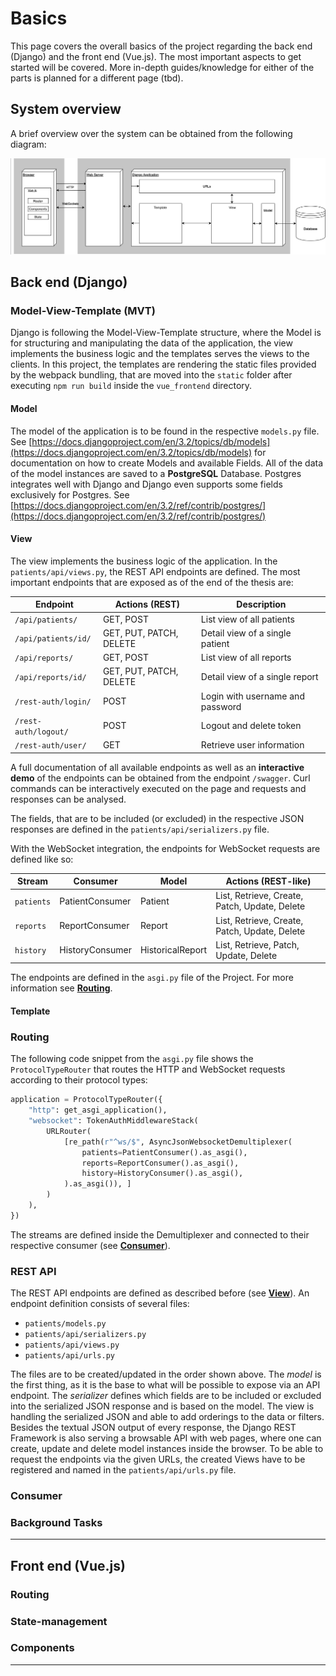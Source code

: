 # Basics

This page covers the overall basics of the project regarding the back end (Django) and the front end (Vue.js).
The most important aspects to get started will be covered. More in-depth guides/knowledge for either of the parts is planned
for a different page (tbd).

## System overview

A brief overview over the system can be obtained from the following diagram:

![](assets/overview.png)

## Back end (Django)

### Model-View-Template (MVT)

Django is following the Model-View-Template structure, where the Model is for structuring and manipulating the data of the application, the view implements
the business logic and the templates serves the views to the clients. In this project, the templates are rendering the static files
provided by the webpack bundling, that are moved into the ``static`` folder after executing ``npm run build`` inside the ``vue_frontend`` directory.

#### Model

The model of the application is to be found in the respective ``models.py`` file. See [https://docs.djangoproject.com/en/3.2/topics/db/models](https://docs.djangoproject.com/en/3.2/topics/db/models) for documentation on how to create Models and available Fields.
All of the data of the model instances are saved to a **PostgreSQL** Database. Postgres integrates well with Django and Django even supports some fields exclusively for Postgres. See [https://docs.djangoproject.com/en/3.2/ref/contrib/postgres/](https://docs.djangoproject.com/en/3.2/ref/contrib/postgres/)

#### View

The view implements the business logic of the application. In the ``patients/api/views.py``, the REST API endpoints are defined. The most important endpoints that are exposed
as of the end of the thesis are:

| Endpoint           | Actions (REST)                 | Description                      |
|--------------------|-------------------------|----------------------------------|
| ``/api/patients/``     | GET, POST               | List view of all patients        |
| ``/api/patients/id/``  | GET, PUT, PATCH, DELETE | Detail view of a single patient  |
| ``/api/reports/``      | GET, POST               | List view of all reports         |
| ``/api/reports/id/``   | GET, PUT, PATCH, DELETE | Detail view of a single report   |
| ``/rest-auth/login/``  | POST                    | Login with username and password |
| ``/rest-auth/logout/`` | POST                    | Logout and delete token          |
| ``/rest-auth/user/``   | GET                     | Retrieve user information        |


A full documentation of all available endpoints as well as an **interactive demo** of the endpoints can be obtained from the 
endpoint ``/swagger``. Curl commands can be interactively executed on the page and requests and responses can be analysed.

The fields, that are to be included (or excluded) in the respective JSON responses are defined in the ``patients/api/serializers.py`` file.

With the WebSocket integration, the endpoints for WebSocket requests are defined like so:


| Stream   | Consumer        | Model            | Actions (REST-like)                                      |
|----------|-----------------|------------------|-----------------------------------------------|
| ``patients`` | PatientConsumer | Patient          | List, Retrieve, Create, Patch, Update, Delete |
| ``reports``  | ReportConsumer  | Report           | List, Retrieve, Create, Patch, Update, Delete |
| ``history``  | HistoryConsumer | HistoricalReport | List, Retrieve, Patch, Update, Delete         |


The endpoints are defined in the ``asgi.py`` file of the Project. For more information see [**Routing**](#routing).


#### Template

### Routing

The following code snippet from the ``asgi.py`` file shows
the `ProtocolTypeRouter` that routes the HTTP and WebSocket requests according to their protocol types:

```python
application = ProtocolTypeRouter({
    "http": get_asgi_application(),
    "websocket": TokenAuthMiddlewareStack(
        URLRouter(
            [re_path(r"^ws/$", AsyncJsonWebsocketDemultiplexer(
                patients=PatientConsumer().as_asgi(),
                reports=ReportConsumer().as_asgi(),
                history=HistoryConsumer().as_asgi(),
            ).as_asgi()), ]
        )
    ),
})
```

The streams are defined inside the Demultiplexer and connected to their respective consumer (see [**Consumer**](#consumer)).


### REST API

The REST API endpoints are defined as described before (see [**View**](#view)).
An endpoint definition consists of several files: 

* ``patients/models.py``
* ``patients/api/serializers.py``
* ``patients/api/views.py``
* ``patients/api/urls.py``

The files are to be created/updated in the order shown above. The *model* is the first thing, as it is the base to what will be
possible to expose via an API endpoint. The *serializer* defines which fields are to be included or excluded into the serialized JSON response and is based on the model.
The view is handling the serialized JSON and able to add orderings to the data or filters. Besides the textual JSON output of every response, 
the Django REST Framework is also serving a browsable API with web pages, where one can create, update and delete model instances inside the browser.
To be able to request the endpoints via the given URLs, the created Views have to be registered and named in the ``patients/api/urls.py`` file.


### Consumer

### Background Tasks


---

## Front end (Vue.js)

### Routing

### State-management

### Components

---

